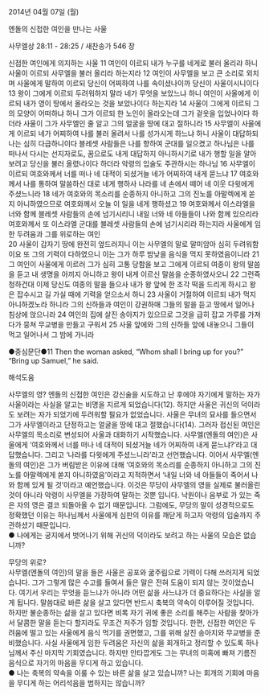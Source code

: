 2014년 04월 07일 (월)

엔돌의 신접한 여인을 만나는 사울



사무엘상 28:11 - 28:25 / 새찬송가 546 장


신접한 여인에게 의지하는 사울 
11 여인이 이르되 내가 누구를 네게로 불러 올리랴 하니 사울이 이르되 사무엘을 불러 올리라 하는지라 12 여인이 사무엘을 보고 큰 소리로 외치며 사울에게 말하여 이르되 당신이 어찌하여 나를 속이셨나이까 당신이 사울이시니이다 13 왕이 그에게 이르되 두려워하지 말라 네가 무엇을 보았느냐 하니 여인이 사울에게 이르되 내가 영이 땅에서 올라오는 것을 보았나이다 하는지라 14 사울이 그에게 이르되 그의 모양이 어떠하냐 하니 그가 이르되 한 노인이 올라오는데 그가 겉옷을 입었나이다 하더라 사울이 그가 사무엘인 줄 알고 그의 얼굴을 땅에 대고 절하니라 15 사무엘이 사울에게 이르되 네가 어찌하여 나를 불러 올려서 나를 성가시게 하느냐 하니 사울이 대답하되 나는 심히 다급하니이다 블레셋 사람들은 나를 향하여 군대를 일으켰고 하나님은 나를 떠나서 다시는 선지자로도, 꿈으로도 내게 대답하지 아니하시기로 내가 행할 일을 알아보려고 당신을 불러 올렸나이다 하더라
악령의 입술도 주관하시는 하나님
16 사무엘이 이르되 여호와께서 너를 떠나 네 대적이 되셨거늘 네가 어찌하여 내게 묻느냐 17 여호와께서 나를 통하여 말씀하신 대로 네게 행하사 나라를 네 손에서 떼어 네 이웃 다윗에게 주셨느니라 18 네가 여호와의 목소리를 순종하지 아니하고 그의 진노를 아말렉에게 쏟지 아니하였으므로 여호와께서 오늘 이 일을 네게 행하셨고 19 여호와께서 이스라엘을 너와 함께 블레셋 사람들의 손에 넘기시리니 내일 너와 네 아들들이 나와 함께 있으리라 여호와께서 또 이스라엘 군대를 블레셋 사람들의 손에 넘기시리라 하는지라
사울에게 임한 두려움과 그를 위로하는 여인  
20 사울이 갑자기 땅에 완전히 엎드러지니 이는 사무엘의 말로 말미암아 심히 두려워함이요 또 그의 기력이 다하였으니 이는 그가 하루 밤낮을 음식을 먹지 못하였음이니라 21 그 여인이 사울에게 이르러 그가 심히 고통 당함을 보고 그에게 이르되 여종이 왕의 말씀을 듣고 내 생명을 아끼지 아니하고 왕이 내게 이르신 말씀을 순종하였사오니 22 그런즉 청하건대 이제 당신도 여종의 말을 들으사 내가 왕 앞에 한 조각 떡을 드리게 하시고 왕은 잡수시고 길 가실 때에 기력을 얻으소서 하니 23 사울이 거절하여 이르되 내가 먹지 아니하겠노라 하니라 그의 신하들과 여인이 강권하매 그들의 말을 듣고 땅에서 일어나 침상에 앉으니라 24 여인의 집에 살진 송아지가 있으므로 그것을 급히 잡고 가루를 가져다가 뭉쳐 무교병을 만들고 구워서 25 사울 앞에와 그의 신하들 앞에 내놓으니 그들이 먹고 일어나서 그 밤에 가니라


●중심문단●11 Then the woman asked, “Whom shall I bring up for you?” “Bring up Samuel,” he said.

해석도움





사무엘의 영?
엔돌의 신접한 여인은 강신술을 시도하고 난 후에야 자기에게 말하는 자가 사울이라는 사실을 알고는 비명을 지르게 되었습니다(12). 하지만 사울은 귀신의 덕이라도 보려는 자가 되었기에 두려워할 필요가 없었습니다. 사울은 무녀의 묘사를 들으면서 그가 사무엘이라고 단정하고는 얼굴을 땅에 대고 절했습니다(14). 그러자 접신된 여인은 사무엘의 목소리로 변성되어 사울과 대화하기 시작했습니다. 사무엘(엔돌의 여인)은 사울에게 ‘여호와께서 너를 떠나 네 대적이 되셨거늘 네가 어찌하여 내게 묻느냐?’라고 대답했습니다. 그리고 ‘나라를 다윗에게 주셨느니라’라고 선언했습니다. 이어서 사무엘(엔돌의 여인)은 그가 버림받은 이유에 대해 ‘여호와의 목소리를 순종하지 아니하고 그의 진노를 아말렉에게 쏟지 아니하였음’이라고 지적하면서 ‘내일 너와 네 아들들이 죽어서 나와 함께 있게 될 것’이라고 예언했습니다. 이것은 무당이 사무엘의 영을 실제로 불러올린 것이 아니라 악령이 사무엘을 가장하여 말하는 것뿐 입니다. 낙원이나 음부로 가 있는 죽은 자의 영은 결코 되돌아올 수 없기 때문입니다. 그럼에도, 무당의 말이 성경적으로도 정확했던 이유는 하나님께서 사울에게 심판의 이유를 깨닫게 하고자 악령의 입술까지 주관하셨기 때문입니다.    
● 나에게는 궁지에서 벗어나기 위해 귀신의 덕이라도 보려고 하는 사울의 모습은 없습니까?

무당의 위로?  
사무엘(엔돌의 여인)의 말을 들은 사울은 공포와 굶주림으로 기력이 다해 쓰러지게 되었습니다. 그가 그렇게 많은 수고를 들여서 들은 말은 전혀 도움이 되지 않는 것이었습니다. 여기서 우리는 무엇을 듣느냐가 아니라 어떤 삶을 사느냐가 더 중요하다는 사실을 알게 됩니다. 말씀대로 바른 삶을 살고 있다면 반드시 축복의 약속이 이루어질 것입니다. 하지만 불순종하는 삶을 살고 있다면 비록 자기 귀에 좋은 소리를 해주는 사람을 찾아가서 달콤한 말을 듣는다 할지라도 무조건 저주가 임할 것입니다. 한편, 신접한 여인은 두려움에 떨고 있는 사울에게 음식 먹기를 권면했고, 그를 위해 살진 송아지와 무교병을 준비했습니다. 사실 사울에게 임한 두려움은 자신의 삶을 회개하고 정리할 수 있도록 하나님께서 주신 마지막 기회였습니다. 하지만 안타깝게도 그는 무녀의 미혹에 빠져 기름진 음식으로 자기의 마음을 무디게 하고 있습니다.  
● 나는 축복의 약속을 이룰 수 있는 바른 삶을 살고 있습니까? 나는 회개의 기회에 마음을 무디게 하는 어리석음을 범하지는 않습니까?